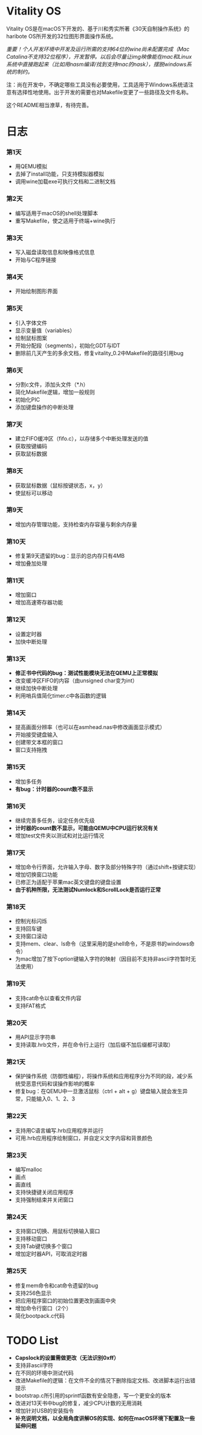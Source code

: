 # Vitality OS

Vitality OS是在macOS下开发的、基于川和秀实所著《30天自制操作系统》的haribote OS所开发的32位图形界面操作系统。

*重要！个人开发环境中开发及运行所需的支持64位的wine尚未配置完成（Mac Catalina不支持32位程序），开发暂停。以后会尽量让img映像能在mac和Linux系统中直接跑起来（比如用nasm编译/找到支持mac的nask），摆脱windows系统的制约。*

注：尚在开发中，不确定哪些工具没有必要使用，工具适用于Windows系统请注意有选择性地使用。出于开发的需要也对Makefile变更了一些路径及文件名称。

这个README相当潦草，有待完善。

# 日志

### 第1天

- 用QEMU模拟
- 去掉了install功能，只支持模拟器模拟
- 调用wine加载exe可执行文档和二进制文档

### 第2天

- 编写适用于macOS的shell处理脚本
- 重写Makefile，使之适用于终端+wine执行

### 第3天

- 写入磁盘读取信息和映像格式信息
- 开始与C程序链接

### 第4天

- 开始绘制图形界面

### 第5天

- 引入字体文件
- 显示变量值（variables）
- 绘制鼠标图案
- 开始分配段（segments），初始化GDT与IDT
- 删除前几天产生的多余文档，修复vitality_0.2中Makefile的路径引用bug

### 第6天

- 分割c文件，添加头文件（*.h）
- 简化Makefile逻辑，增加一般规则
- 初始化PIC
- 添加键盘操作的中断处理

### 第7天

- 建立FIFO缓冲区（fifo.c），以存储多个中断处理发送的值
- 获取按键编码
- 获取鼠标数据

### 第8天

- 获取鼠标数据（鼠标按键状态，x，y）
- 使鼠标可以移动

### 第9天

- 增加内存管理功能，支持检查内存容量与剩余内存量

### 第10天

- 修复第9天遗留的bug：显示的总内存只有4MB
- 增加叠加处理

### 第11天

- 增加窗口
- 增加高速寄存器功能

### 第12天

- 设置定时器
- 加快中断处理

### 第13天

- **修正书中代码的bug：测试性能模块无法在QEMU上正常模拟**
- 改变缓冲区FIFO的内容（由unsigned char变为int）
- 继续加快中断处理
- 利用哨兵值简化timer.c中各函数的逻辑

### 第14天

- 提高画面分辨率（也可以在asmhead.nas中修改画面显示模式）
- 开始接受键盘输入
- 创建带文本框的窗口
- 窗口支持拖拽

### 第15天

- 增加多任务
- **有bug：计时器的count数不显示**

### 第16天

- 继续完善多任务，设定任务优先级
- **计时器的count数不显示，可能由QEMU中CPU运行状况有关**
- 增加test文件夹以测试和对比运行情况

### 第17天

- 增加命令行界面，允许输入字母、数字及部分特殊字符（通过shift+按键实现）
- 增加切换窗口功能
- 已修正为适配于苹果mac英文键盘的键盘设置
- **由于机种所限，无法测试Numlock和ScrollLock是否运行正常**

### 第18天

- 控制光标闪烁
- 支持回车键
- 支持窗口滚动
- 支持mem、clear、ls命令（这里采用的是shell命令，不是原书的windows命令）
- 为mac增加了按下option键输入字符的映射（因目前不支持非ascii字符暂时无法使用）

### 第19天

- 支持cat命令以查看文件内容
- 支持FAT格式

### 第20天

- 用API显示字符串
- 支持读取.hrb文件，并在命令行上运行（加后缀不加后缀都可读取）

### 第21天

- 保护操作系统（防御性编程），将操作系统和应用程序分为不同的段，减少系统受恶意代码和误操作影响的概率
- 修复bug：在QEMU中一旦激活鼠标（ctrl + alt + g）键盘输入就会发生异常，只能输入0、1、2、3

### 第22天

- 支持用C语言编写.hrb应用程序并运行
- 可用.hrb应用程序绘制窗口，并自定义文字内容和背景颜色

### 第23天

- 编写malloc
- 画点
- 画直线
- 支持快捷键关闭应用程序
- 支持强制结束并关闭窗口

### 第24天

- 支持窗口切换、用鼠标切换输入窗口
- 支持移动窗口
- 支持Tab键切换多个窗口
- 增加定时器API，可取消定时器

### 第25天

- 修复mem命令和cat命令遗留的bug
- 支持256色显示
- 把应用程序窗口的初始位置更改到画面中央
- 增加命令行窗口（2个）
- 简化bootpack.c代码

# TODO List

- **Capslock的设置需做更改（无法识别0xff）**
- 支持非ascii字符
- 在不同的环境中测试代码
- 改进Makefile的逻辑：在文件不全的情况下删除指定文档、改进脚本运行出错提示
- bootstrap.c所引用的sprintf函数有安全隐患，写一个更安全的版本
- 改进对13天书中bug的修复，减少CPU计数的无用消耗
- 增加针对USB的安装指令
- **补充说明文档，以全局角度讲解OS的实现、如何在macOS环境下配置及一些延伸问题**
